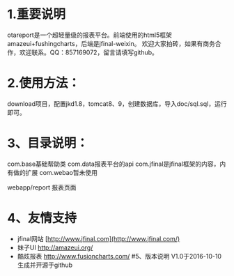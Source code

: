 # 1.重要说明
otareport是一个超轻量级的报表平台。前端使用的html5框架amazeui+fushingcharts，后端是jfinal-weixin。
欢迎大家拍砖，如果有商务合作，欢迎联系。QQ：857169072，留言请填写github。

# 2.使用方法：
download项目，配置jkd1.8，tomcat8、9，创建数据库，导入doc/sql.sql，运行即可。
# 3、目录说明：
com.base基础帮助类
com.data报表平台的api
com.jfinal是jfinal框架的内容，内有做的扩展
com.webao暂未使用

webapp/report 报表页面

# 4、友情支持
- jfinal网站  [http://www.jfinal.com](http://www.jfinal.com/)
- 妹子UI  http://amazeui.org/
- 酷炫报表 http://www.fusioncharts.com/
#5、版本说明
V1.0于2016-10-10生成并开源于github


